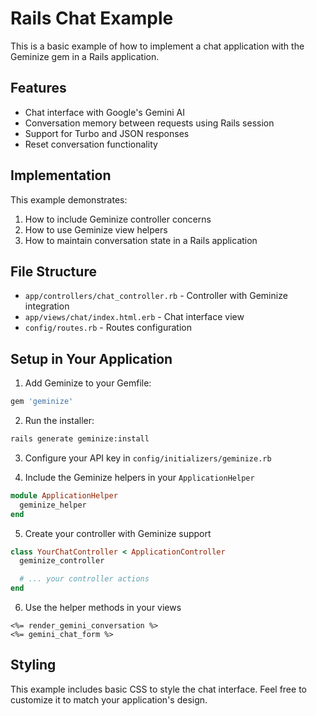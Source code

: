 # Rails Chat Example

This is a basic example of how to implement a chat application with the Geminize gem in a Rails application.

## Features

- Chat interface with Google's Gemini AI
- Conversation memory between requests using Rails session
- Support for Turbo and JSON responses
- Reset conversation functionality

## Implementation

This example demonstrates:

1. How to include Geminize controller concerns
2. How to use Geminize view helpers
3. How to maintain conversation state in a Rails application

## File Structure

- `app/controllers/chat_controller.rb` - Controller with Geminize integration
- `app/views/chat/index.html.erb` - Chat interface view
- `config/routes.rb` - Routes configuration

## Setup in Your Application

1. Add Geminize to your Gemfile:

```ruby
gem 'geminize'
```

2. Run the installer:

```bash
rails generate geminize:install
```

3. Configure your API key in `config/initializers/geminize.rb`

4. Include the Geminize helpers in your `ApplicationHelper`

```ruby
module ApplicationHelper
  geminize_helper
end
```

5. Create your controller with Geminize support

```ruby
class YourChatController < ApplicationController
  geminize_controller

  # ... your controller actions
end
```

6. Use the helper methods in your views

```erb
<%= render_gemini_conversation %>
<%= gemini_chat_form %>
```

## Styling

This example includes basic CSS to style the chat interface. Feel free to customize it to match your application's design.
